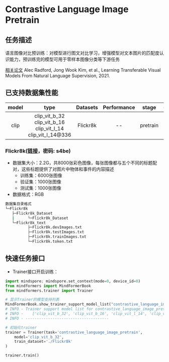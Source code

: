 # Contrastive Language Image Pretrain

## 任务描述

语言图像对比预训练：对模型进行图文对比学习，增强模型对文本图片的匹配度认识能力，预训练完的模型可用于零样本图像分类等下游任务

[相关论文](https://arxiv.org/abs/2103.00020) Alec Radford, Jong Wook Kim, et al., Learning Transferable Visual Models From Natural Language Supervision, 2021.

## 已支持数据集性能

| model |                                     type                                     | Datasets | Performance |  stage   |         example         |
|:-----:|:----------------------------------------------------------------------------:|:--------:|:-----------:|:--------:|:-----------------------:|
| clip  | clip_vit_b_32 <br> clip_vit_b_16 <br> clip_vit_l_14<br> clip_vit_l_14@336 | Flickr8k |     --      | pretrain | [link](https://gitee.com/mindspore/mindformers/blob/dev/scripts/examples/contrastive_language_image_pretrain/clip_vit_b_32_pretrain_on_flickr8k.sh) |

### Flickr8k([链接](https://pan.baidu.com/s/1LRlQUL1MRipPL4MLOdExzg)，密码: s4be)

- 数据集大小：2.2G，共8000张彩色图像，每张图像都与五个不同的标题配对，这些标题提供了对图片中物体和事件的内容描述
    - 训练集：6000张图像
    - 验证集：1000张图像
    - 测试集：1000张图像
- 数据格式：RGB

 ```bash
数据集目录格式
└─Flickr8k
    ├─Flickr8k_Dataset
    |      └─Flickr8k_Dataset
    └─Flickr8k_text
           ├─Flickr8k.devImages.txt
           ├─Flickr8k.testImages.txt
           ├─Flickr8k.trainImages.txt
           └─Flickr8k.token.txt
 ```

## 快速任务接口

- Trainer接口开启训练：

```python
import mindspore; mindspore.set_context(mode=0, device_id=0)
from mindformers import MindFormerBook
from mindformers.trainer import Trainer

# 显示Trainer的模型支持列表
MindFormerBook.show_trainer_support_model_list("contrastive_language_image_pretrain")
# INFO - Trainer support model list for contrastive_language_image_pretrain task is:
# INFO -    ['clip_vit_b_32', 'clip_vit_b_16', 'clip_vit_l_14', 'clip_vit_l_14@336']
# INFO - -------------------------------------

# 初始化trainer
trainer = Trainer(task='contrastive_language_image_pretrain',
    model='clip_vit_b_32',
    train_dataset='./Flickr8k'
)

trainer.train()
```
